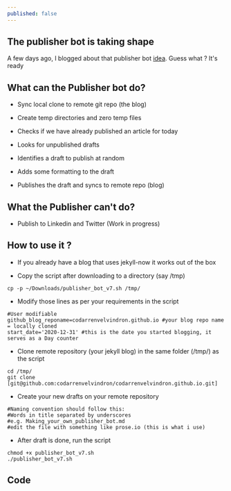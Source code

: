 ```yaml
---
published: false
---
```


## The publisher bot is taking shape

A few days ago, I blogged about that publisher bot [idea](https://blog.codarren.com/Day3-Making_your_own_publisher_bot/).
Guess what ? It's ready

## What can the Publisher bot do?
 - Sync local clone to remote git repo (the blog)
 
 - Create temp directories and zero temp files
 
 - Checks if we have already published an article for today
 
 - Looks for unpublished drafts
 
 - Identifies a draft to publish at random
 
 - Adds some formatting to the draft
 
 - Publishes the draft and syncs to remote repo (blog)
 
## What the Publisher can't do?
 - Publish to Linkedin and Twitter (Work in progress)
 
## How to use it ?
- If you already have a blog that uses jekyll-now it works out of the box

- Copy the script after downloading to a directory (say /tmp)
```
cp -p ~/Downloads/publisher_bot_v7.sh /tmp/
```


- Modify those lines as per your requirements in the script
```
#User modifiable
github_blog_reponame=codarrenvelvindron.github.io #your blog repo name = locally cloned
start_date='2020-12-31' #this is the date you started blogging, it serves as a Day counter
```

- Clone remote repository (your jekyll blog) in the same folder (/tmp/) as the script
```
cd /tmp/
git clone [git@github.com:codarrenvelvindron/codarrenvelvindron.github.io.git]
```

- Create your new drafts on your remote repository
```
#Naming convention should follow this:
#Words in title separated by underscores
#e.g. Making_your_own_publisher_bot.md
#edit the file with something like prose.io (this is what i use)
```

- After draft is done, run the script
```
chmod +x publisher_bot_v7.sh
./publisher_bot_v7.sh
```

## Code
<script src="https://gist.github.com/codarrenvelvindron/7074b20f4913a088a6a47db3a29d651e.js"></script>